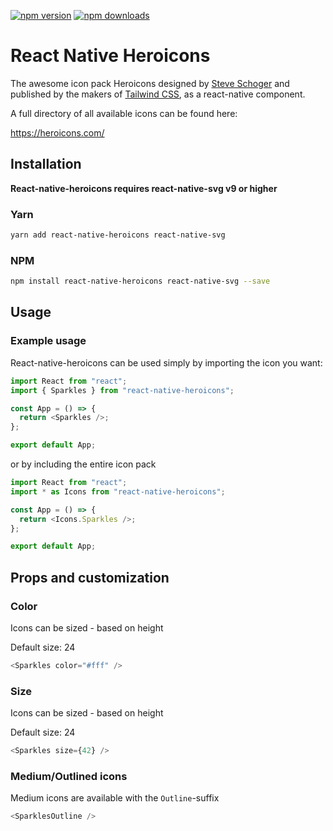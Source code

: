 [![npm version](https://img.shields.io/npm/v/react-native-heroicons.svg)](https://www.npmjs.com/package/react-native-heroicons)
[![npm downloads](https://img.shields.io/npm/dm/react-native-heroicons.svg)](https://www.npmjs.com/package/react-native-heroicons)

# React Native Heroicons

The awesome icon pack Heroicons designed by [Steve Schoger](https://twitter.com/steveschoger) and published by the makers of [Tailwind CSS](https://tailwindcss.com/), as a react-native component. 

A full directory of all available icons can be found here: 

https://heroicons.com/


## Installation

**React-native-heroicons requires react-native-svg v9 or higher**

### Yarn
```sh
yarn add react-native-heroicons react-native-svg
```

### NPM

```sh
npm install react-native-heroicons react-native-svg --save
```

## Usage

### Example usage

React-native-heroicons can be used simply by importing the icon you want:

```javascript
import React from "react";
import { Sparkles } from "react-native-heroicons";

const App = () => {
  return <Sparkles />;
};

export default App;
```

or by including the entire icon pack

```javascript
import React from "react";
import * as Icons from "react-native-heroicons";

const App = () => {
  return <Icons.Sparkles />;
};

export default App;
```
## Props and customization

### Color

Icons can be sized - based on height

Default size: 24

```javascript
<Sparkles color="#fff" />

```

### Size

Icons can be sized - based on height

Default size: 24

```javascript
<Sparkles size={42} />

```

### Medium/Outlined icons
Medium icons are available with the `Outline`-suffix

```javascript
<SparklesOutline />

```
